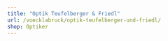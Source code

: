 ```yaml
---
title: "Optik Teufelberger & Friedl"
url: /voecklabruck/optik-teufelberger-und-friedl/
shop: Optiker
---
```

